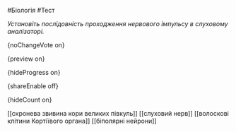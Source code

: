 #Біологія #Тест

*Установіть послідовність проходження нервового імпульсу в слуховому аналізаторі.*

{noChangeVote on}

{preview on}

{hideProgress on}

{shareEnable off}

{hideCount on}

[[скронева звивина кори великих півкуль]]
[[слуховий нерв]]
[[волоскові клітини Кортіївого органа]]
[[біполярні нейрони]]
